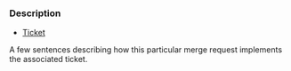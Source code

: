 ### Description

- [Ticket](https://projectronin.atlassian.net/browse/CONE-###)

A few sentences describing how this particular merge request implements the associated ticket.

<!-- Does a README.md need updates because of this change? -->

<!--
#### Related PRs:

1.  #[PR-NUMBER] (for local)
2.  projectronin/[REPO]#[PR-NUMBER] (for PRs in other repos)

-->
